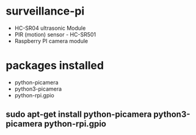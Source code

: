 # surveillance-pi

*  HC-SR04 ultrasonic Module
*  PIR (motion) sensor - HC-SR501
*  Raspberry PI camera module

# packages installed
* python-picamera
* python3-picamera
* python-rpi.gpio
## sudo apt-get install python-picamera python3-picamera python-rpi.gpio
